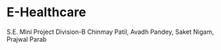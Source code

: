 # E-Healthcare
S.E. Mini Project 
Division-B
Chinmay Patil, Avadh Pandey, Saket Nigam, Prajwal Parab
